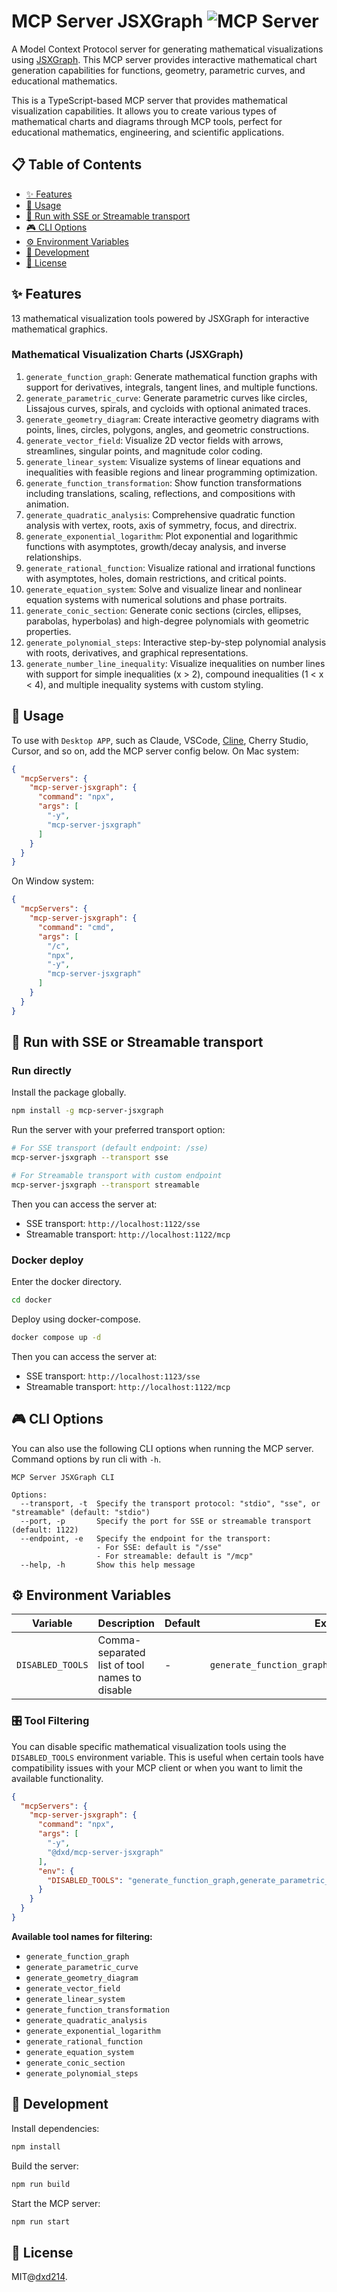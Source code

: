 # MCP Server JSXGraph  ![](https://badge.mcpx.dev?type=server 'MCP Server')

A Model Context Protocol server for generating mathematical visualizations using [JSXGraph](https://jsxgraph.org/). This MCP server provides interactive mathematical chart generation capabilities for functions, geometry, parametric curves, and educational mathematics.

This is a TypeScript-based MCP server that provides mathematical visualization capabilities. It allows you to create various types of mathematical charts and diagrams through MCP tools, perfect for educational mathematics, engineering, and scientific applications.

## 📋 Table of Contents

- [✨ Features](#-features)
- [🤖 Usage](#-usage)
- [🚰 Run with SSE or Streamable transport](#-run-with-sse-or-streamable-transport)
- [🎮 CLI Options](#-cli-options)
- [⚙️ Environment Variables](#%EF%B8%8F-environment-variables)
- [🔨 Development](#-development)
- [📄 License](#-license)

## ✨ Features

13 mathematical visualization tools powered by JSXGraph for interactive mathematical graphics.

### Mathematical Visualization Charts (JSXGraph)

1. `generate_function_graph`: Generate mathematical function graphs with support for derivatives, integrals, tangent lines, and multiple functions.
2. `generate_parametric_curve`: Generate parametric curves like circles, Lissajous curves, spirals, and cycloids with optional animated traces.
3. `generate_geometry_diagram`: Create interactive geometry diagrams with points, lines, circles, polygons, angles, and geometric constructions.
4. `generate_vector_field`: Visualize 2D vector fields with arrows, streamlines, singular points, and magnitude color coding.
5. `generate_linear_system`: Visualize systems of linear equations and inequalities with feasible regions and linear programming optimization.
6. `generate_function_transformation`: Show function transformations including translations, scaling, reflections, and compositions with animation.
7. `generate_quadratic_analysis`: Comprehensive quadratic function analysis with vertex, roots, axis of symmetry, focus, and directrix.
8. `generate_exponential_logarithm`: Plot exponential and logarithmic functions with asymptotes, growth/decay analysis, and inverse relationships.
9. `generate_rational_function`: Visualize rational and irrational functions with asymptotes, holes, domain restrictions, and critical points.
10. `generate_equation_system`: Solve and visualize linear and nonlinear equation systems with numerical solutions and phase portraits.
11. `generate_conic_section`: Generate conic sections (circles, ellipses, parabolas, hyperbolas) and high-degree polynomials with geometric properties.
12. `generate_polynomial_steps`: Interactive step-by-step polynomial analysis with roots, derivatives, and graphical representations.
13. `generate_number_line_inequality`: Visualize inequalities on number lines with support for simple inequalities (x > 2), compound inequalities (1 < x < 4), and multiple inequality systems with custom styling.

## 🤖 Usage

To use with `Desktop APP`, such as Claude, VSCode, [Cline](https://cline.bot/mcp-marketplace), Cherry Studio, Cursor, and so on, add the MCP server config below. On Mac system:

```json
{
  "mcpServers": {
    "mcp-server-jsxgraph": {
      "command": "npx",
      "args": [
        "-y",
        "mcp-server-jsxgraph"
      ]
    }
  }
}
```

On Window system:

```json
{
  "mcpServers": {
    "mcp-server-jsxgraph": {
      "command": "cmd",
      "args": [
        "/c",
        "npx",
        "-y",
        "mcp-server-jsxgraph"
      ]
    }
  }
}
```

## 🚰 Run with SSE or Streamable transport

### Run directly

Install the package globally.

```bash
npm install -g mcp-server-jsxgraph
```

Run the server with your preferred transport option:

```bash
# For SSE transport (default endpoint: /sse)
mcp-server-jsxgraph --transport sse

# For Streamable transport with custom endpoint
mcp-server-jsxgraph --transport streamable
```

Then you can access the server at:

- SSE transport: `http://localhost:1122/sse`
- Streamable transport: `http://localhost:1122/mcp`

### Docker deploy

Enter the docker directory.

```bash
cd docker
```

Deploy using docker-compose.

```bash
docker compose up -d
```

Then you can access the server at:

- SSE transport: `http://localhost:1123/sse`
- Streamable transport: `http://localhost:1122/mcp`

## 🎮 CLI Options

You can also use the following CLI options when running the MCP server. Command options by run cli with `-h`.

```plain
MCP Server JSXGraph CLI

Options:
  --transport, -t  Specify the transport protocol: "stdio", "sse", or "streamable" (default: "stdio")
  --port, -p       Specify the port for SSE or streamable transport (default: 1122)
  --endpoint, -e   Specify the endpoint for the transport:
                   - For SSE: default is "/sse"
                   - For streamable: default is "/mcp"
  --help, -h       Show this help message
```

## ⚙️ Environment Variables

| Variable | Description | Default | Example |
|----------|:------------|---------|---------|
| `DISABLED_TOOLS` | Comma-separated list of tool names to disable | - | `generate_function_graph,generate_parametric_curve` |

### 🎛️ Tool Filtering

You can disable specific mathematical visualization tools using the `DISABLED_TOOLS` environment variable. This is useful when certain tools have compatibility issues with your MCP client or when you want to limit the available functionality.

```json
{
  "mcpServers": {
    "mcp-server-jsxgraph": {
      "command": "npx",
      "args": [
        "-y",
        "@dxd/mcp-server-jsxgraph"
      ],
      "env": {
        "DISABLED_TOOLS": "generate_function_graph,generate_parametric_curve"
      }
    }
  }
}
```

**Available tool names for filtering:**
- `generate_function_graph`
- `generate_parametric_curve`
- `generate_geometry_diagram`
- `generate_vector_field`
- `generate_linear_system`
- `generate_function_transformation`
- `generate_quadratic_analysis`
- `generate_exponential_logarithm`
- `generate_rational_function`
- `generate_equation_system`
- `generate_conic_section`
- `generate_polynomial_steps`

## 🔨 Development

Install dependencies:

```bash
npm install
```

Build the server:

```bash
npm run build
```

Start the MCP server:

```bash
npm run start
```

## 📄 License

MIT@[dxd214](https://github.com/dxd214).
